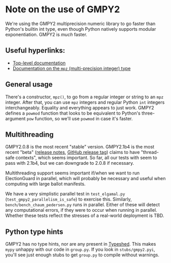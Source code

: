 # Note on the use of GMPY2

We're using the GMPY2 multiprecision numeric library to go faster than Python's builtin int type, even 
though Python natively supports modular exponentiation. GMPY2 is *much* faster.

## Useful hyperlinks:
- [Top-level documentation](https://gmpy2.readthedocs.io/en/latest/index.html)
- [Documentation on the `mpz` (multi-precision integer) type](https://gmpy2.readthedocs.io/en/latest/mpz.html)

## General usage
There's a constructor, `mpz()`, to go from a regular integer or string to an `mpz` integer. After
that, you can use `mpz` integers and regular Python `int` integers interchangeably. Equality and
everything appears to just work. GMPY2 defines a `powmod` function that looks to be equivalent
to Python's three-argument `pow` function, so we'll use `powmod` in case it's faster.

## Multithreading
GMPY2.0.8 is the most recent "stable" version.
GMPY2.1b4 is the most recent "beta" 
([release notes](https://gmpy2.readthedocs.io/en/latest/intro.html#enhancements-in-gmpy2-2-1),
[GitHub release tag](https://github.com/aleaxit/gmpy/releases/tag/gmpy2-2.1.0b4))
claims to have "thread-safe contexts", which seems important.
So far, all our tests with seem to pass with 2.1b4, but we can downgrade to 2.0.8 if necessary.

Multithreading support seems important if/when we want to run ElectionGuard in parallel,
which will probably be necessary and useful when computing with large ballot manifests.

We have a very simplistic parallel test in `test_elgamal.py` (`test_gmpy2_parallelism_is_safe`) to exercise this.
Similarly, `bench/bench_chaum_pedersen.py` runs in parallel. Either of these will detect
any computational errors, if they were to occur when running in parallel.
Whether these tests reflect the stresses of a real-world deployment is TBD.

## Python type hints
GMPY2 has no type hints, nor are any present in [Typeshed](https://github.com/python/typeshed).
This makes `mypy` unhappy with our code in `group.py`. If you look in `stubs/gmpy2.pyi`, you'll see
just enough stubs to get `group.py` to compile without warnings.
